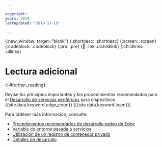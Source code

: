 ```yaml
---

copyright:
years: 2019
lastupdated: "2019-11-19"

---
```


{:new_window: target="blank"}
{:shortdesc: .shortdesc}
{:screen: .screen}
{:codeblock: .codeblock}
{:pre: .pre}
{:child: .link .ulchildlink}
{:childlinks: .ullinks}

# Lectura adicional
{: #further_reading}

Revise los principios importantes y los procedimientos recomendados para el [Desarrollo de servicios periféricos](developing_edge_services.md) para dispositivos {{site.data.keyword.edge_notm}} ({{site.data.keyword.ieam}}).

Para obtener más información, consulte:

* [Procedimientos recomendados de desarrollo nativo de Edge](../OH/docs/developing/best_practices.md)
* [Variable de entorno pasada a servicios](environment_variables.md)
* [Utilización de un registro de contenedor privado](container_registry.md)
* [Detalles de desarrollo ](developing_details.md)
